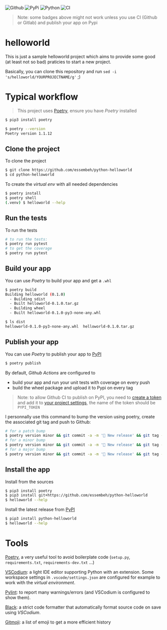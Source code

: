 ![Github](https://img.shields.io/github/tag/essembeh/python-helloworld.svg)
![PyPi](https://img.shields.io/pypi/v/helloworld.svg)
![Python](https://img.shields.io/pypi/pyversions/python-helloworld.svg)
![CI](https://github.com/essembeh/python-helloworld/actions/workflows/poetry.yml/badge.svg)

> Note: some badges above might not work unless you use CI (Github or Gitlab) and publish your app on Pypi

# helloworld

This is just a sample helloworld project which aims to provide some good (at least not so bad) praticies to start a new project.

Basically, you can clone this repository and run `sed -i 's/helloworld/YOURPROJECTNAME/g'` ;)

# Typical workflow

> This project uses [Poetry](https://python-poetry.org), ensure you have _Poetry_ installed

```sh
$ pip3 install poetry

$ poetry --version
Poetry version 1.1.12

```

## Clone the project

To clone the project

```sh
$ git clone https://github.com/essembeh/python-helloworld
$ cd python-helloworld
```

To create the _virtual env_ with all needed dependencies

```sh
$ poetry install
$ poetry shell
(.venv) $ helloworld --help
```

## Run the tests

To run the tests

```sh
# to run the tests:
$ poetry run pytest
# to get the coverage
$ poetry run pytest
```

## Build your app

You can use _Poetry_ to build your app and get a `.whl`

```sh
$ poetry build
Building helloworld (0.1.0)
  - Building sdist
  - Built helloworld-0.1.0.tar.gz
  - Building wheel
  - Built helloworld-0.1.0-py3-none-any.whl

$ ls dist
helloworld-0.1.0-py3-none-any.whl  helloworld-0.1.0.tar.gz
```

## Publish your app

You can use _Poetry_ to publish your app to [PyPI](https://pypi.org)

```sh
$ poetry publish
```

By default, _Github Actions_ are configured to

- build your app and run your unit tests with coverage on every push
- build the wheel package and upload it to Pypi on every tag

> Note: to allow Github CI to publish on PyPI, you need to [create a token](https://pypi.org/manage/account/token/) and add it to [your project settings](https://github.com/essembeh/python-helloworld/settings/secrets/actions), the name of the token should be `PYPI_TOKEN`

I personnally use this command to bump the version using poetry, create the associated git tag and push to Github:

```sh
# for a patch bump
$ poetry version minor && git commit -a -m '🔖 New release' && git tag -f $(poetry version -s) && git push --tags
# for a minor bump
$ poetry version minor && git commit -a -m '🔖 New release' && git tag -f $(poetry version -s) && git push --tags
# for a major bump
$ poetry version minor && git commit -a -m '🔖 New release' && git tag -f $(poetry version -s) && git push --tags
```

## Install the app

Install from the sources

```sh
$ pip3 install poetry
$ pip3 install git+https://github.com/essembeh/python-helloworld
$ helloworld --help
```

Install the latest release from [PyPI](https://pypi.org/python-helloworld)

```sh
$ pip3 install python-helloworld
$ helloworld --help
```

# Tools

[Poetry](https://python-poetry.org), a very useful tool to avoid boilerplate code (`setup.py`, `requirements.txt`, `requirements-dev.txt` ...)

[VSCodium](https://github.com/VSCodium/vscodium): a light IDE editor supporting Python with an extension.
Some workspace settings in `.vscode/settings.json` are configured for example to work with the _virtual environment_.

[Pylint](https://www.pylint.org/): to report many warnings/errors (and VSCodium is configured to show them).

[Black](https://pypi.org/project/black/): a strict code formatter that automatically format source code on save using _VSCodium_.

[Gitmoji](https://gitmoji.dev/): a list of emoji to get a more efficient history
